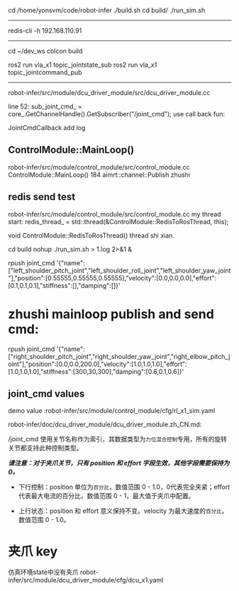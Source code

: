 

cd /home/yonsvm/code/robot-infer
./build.sh
cd build/
./run_sim.sh

---
redis-cli -h 192.168.110.91

---
cd ~/dev_ws
colcon build

ros2 run vla_x1 topic_jointstate_sub
ros2 run vla_x1 topic_jointcommand_pub


---





robot-infer/src/module/dcu_driver_module/src/dcu_driver_module.cc

line 52:
sub_joint_cmd_ = core_.GetChannelHandle().GetSubscriber("/joint_cmd");
use call back fun:

JointCmdCallback  add log


## ControlModule::MainLoop()
robot-infer/src/module/control_module/src/control_module.cc
ControlModule::MainLoop()
184  aimrt::channel::Publish zhushi

## redis send test

robot-infer/src/module/control_module/src/control_module.cc
my thread start:
redis_thread_ = std::thread(&ControlModule::RedisToRosThread, this);

void ControlModule::RedisToRosThread()
thread shi xian.

cd build
nohup ./run_sim.sh > 1.log  2>&1 &

rpush joint_cmd '{"name":["left_shoulder_pitch_joint","left_shoulder_roll_joint","left_shoulder_yaw_joint"],"position":[0.55555,0.55555,0.55555],"velocity":[0.0,0.0,0.0],"effort":[0.1,0.1,0.1],"stiffness":[],"damping":[]}'

# zhushi mainloop publish and send cmd:
rpush joint_cmd '{"name":["right_shoulder_pitch_joint","right_shoulder_yaw_joint","right_elbow_pitch_joint"],"position":[0.0,0.0,200.0],"velocity":[1.0,1.0,1.0],"effort":[1.0,1.0,1.0],"stiffness":[300,30,300],"damping":[0.6,0.1,0.6]}'



## joint_cmd values
demo value :robot-infer/src/module/control_module/cfg/rl_x1_sim.yaml


robot-infer/doc/dcu_driver_module/dcu_driver_module.zh_CN.md:

/joint_cmd 使用关节名称作为索引，其数据类型为`力位混合控制`专用，所有的旋转关节都支持此种控制类型。

***请注意：对于夹爪关节，只有 position 和 effort 字段生效，其他字段需要保持为0。***

- 下行控制：position 单位为`百分比`，数值范围 0 - 1.0，0代表完全夹紧；effort 代表最大电流的百分比，数值范围 0 - 1，最大值于夹爪中配置。

- 上行状态：position 和 effort 意义保持不变。velocity 为最大速度的`百分比`，数值范围 0 - 1.0。


# 夹爪 key
仿真环境state中没有夹爪
robot-infer/src/module/dcu_driver_module/cfg/dcu_x1.yaml